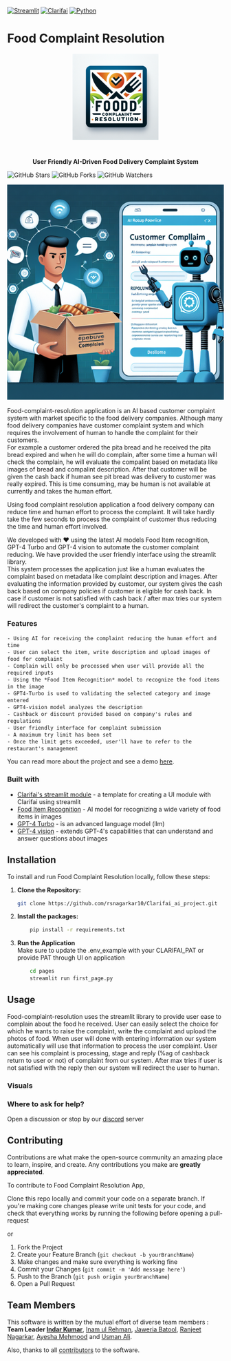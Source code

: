 [![Streamlit](https://img.shields.io/badge/built%20with-Streamlit-brightgreen)](https://www.streamlit.io/)
[![Clarifai](https://img.shields.io/badge/Clarifai-clarifai-blue)](https://www.clarifai.com/)
[![Python](https://img.shields.io/badge/Python-3.11.3-blue)](https://www.python.org/)

# Food Complaint Resolution
<p align="center">
  <a href="https://github.com/rsnagarkar10/Food-complaint-resolution-app"><img src="images/logo2.png" alt="logo.svg" height="200" width = "200"/></a>
</p>


#

<p align="center">
  <strong>User Friendly AI-Driven Food Delivery Complaint System</strong>
</p>

![GitHub Stars](https://img.shields.io/github/stars/rsnagarkar10/Clarifai_ai_project?style=social)
![GitHub Forks](https://img.shields.io/github/forks/rsnagarkar10/Clarifai_ai_project?style=social)
![GitHub Watchers](https://img.shields.io/github/watchers/rsnagarkar10/Clarifai_ai_project?style=social)

<!-- ![](/images/cover.png) -->
<p align="center">
  <img src="images/cover.png" alt="cover.png" width = "600" height = "500">
</p>

Food-complaint-resolution application is an AI based customer complaint system with market specific to the food delivery companies. Although many food delivery companies have customer complaint system and which requires the involvement of human to handle the complaint for their customers.<br>
For example a customer ordered the pita bread and he received the pita bread expired and when he will do complain, after some time a human will check the complain, he will evaluate the compalint based on metadata like images of bread and compalint description. After that customer will be given the cash back if human see pit bread was delivery to customer was really expired. This is time consuming, may be human is not available at currently and takes the human effort. 

Using food complaint resolution application a food delivery company can reduce time and human effort to process the complaint. It will take  hardly take the few seconds to process the complaint of customer thus reducing the time and human effort involved. 

We developed with ❤️ using the latest AI models Food Item recognition, GPT-4 Turbo and GPT-4 vision to automate the customer complaint reducing. We have provided the user friendly interface using the streamlit library.<br>
This system processes the application just like a human evaluates the complaint based on metadata like complaint description and images. After evaluating the information provided by customer, our system gives the cash back based on company policies if customer is eligible for cash back. In case if customer is not satisfied with cash back / after max tries our system will redirect the customer's complaint to a human.

### Features
    - Using AI for receiving the complaint reducing the human effort and time
    - User can select the item, write description and upload images of food for complaint
    - Complain will only be processed when user will provide all the required inputs
    - Using the *Food Item Recognition* model to recognize the food items in the image
    - GPT4-Turbo is used to validating the selected category and image entered
    - GPT4-vision model analyzes the description
    - Cashback or discount provided based on company's rules and regulations
    - User friendly interface for complaint submission
    - A maximum try limit has been set
    - Once the limit gets exceeded, user'll have to refer to the restaurant's management
You can read more about the project and see a demo [here](/).

### Built with
* [Clarifai's streamlit module](https://github.com/clarifai/module-template) - a template for creating a UI module with Clarifai using streamlit 
* [Food Item Recognition](https://clarifai.com/clarifai/main/models/food-item-recognition) - AI model for recognizing a wide variety of food items in images
* [GPT-4 Turbo](https://clarifai.com/openai/chat-completion/models/gpt-4-turbo) - is an advanced language model (llm)
* [GPT-4 vision](https://clarifai.com/openai/chat-completion/models/gpt-4-vision) - extends GPT-4's capabilities that can understand and answer questions about images

## Installation

To install and run Food Complaint Resolution locally, follow these steps:

1. **Clone the Repository:**

    ```bash
    git clone https://github.com/rsnagarkar10/Clarifai_ai_project.git

    ```

2. **Install the packages:**

    ```bash
        pip install -r requirements.txt
    
    ```

3. **Run the Application**
<br>Make sure to update the .env_example with your CLARIFAI_PAT or provide PAT through UI on application
    ```bash
        cd pages
        streamlit run first_page.py
    
    ```

## Usage
Food-complaint-resolution uses the streamlit library to provide user ease to complain about the food he received. User can easily select the choice for which he wants to raise the complaint, write the complaint and upload the photos of food. When user will done with entering information our system automatically will use that information to process the user complaint. User can see his complaint is processing, stage and reply (%ag of cashback return to user or not) of complaint from our system. After max tries if user is not satisfied with the reply then our system will redirect the user to human. 

### Visuals

### Where to ask for help?
Open a discussion or stop by our [discord](https://discord.gg/n58UfpCX) server

## Contributing 

Contributions are what make the open-source community an amazing place to learn, inspire, and create. Any contributions you make are **greatly appreciated**.

To contribute to Food Complaint Resolution App, 

Clone this repo locally and commit your code on a separate branch.
If you're making core changes please write unit tests for your code, and check that everything works by running the following before opening a pull-request

or 

1. Fork the Project
2. Create your Feature Branch (`git checkout -b yourBranchName`)
3. Make changes and make sure everything is working fine
4. Commit your Changes (`git commit -m 'Add message here'`)
5. Push to the Branch (`git push origin yourBranchName`)
6. Open a Pull Request

## Team Members
This software is written by the mutual effort of diverse team members :
**Team Leader [Indar Kumar](https://www.linkedin.com/in/indarkarhana/)**,
[Inam ul Rehman](https://www.linkedin.com/in/inamulrehman/),
[Jaweria Batool](https://www.linkedin.com/in/jaweria-batool/),
[Ranjeet Nagarkar](https://www.linkedin.com/in/ranjeet-nagarkar-772060104/),
[Ayesha Mehmood](https://www.linkedin.com/in/ayesha-mehmood-9264a228b/) and
[Usman Ali](https://www.linkedin.com/in/usmaneali/).

Also, thanks to all [contributors](https://github.com/rsnagarkar10/Food-complaint-resolution-app/graphs/contributors) to the software.
